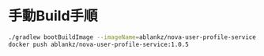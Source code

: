 # 手動Build手順

``` sh
./gradlew bootBuildImage --imageName=ablankz/nova-user-profile-service:1.0.5
docker push ablankz/nova-user-profile-service:1.0.5
```